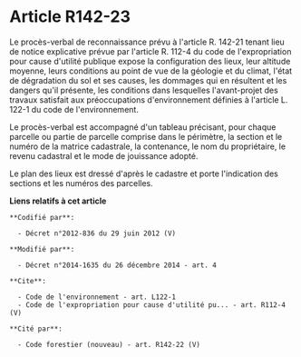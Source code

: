 # Article R142-23

Le procès-verbal de reconnaissance prévu à l'article R. 142-21 tenant lieu de notice explicative prévue par l'article R.
112-4 du code de l'expropriation pour cause d'utilité publique expose la configuration des lieux, leur altitude moyenne,
leurs conditions au point de vue de la géologie et du climat, l'état de dégradation du sol et ses causes, les dommages qui en
résultent et les dangers qu'il présente, les conditions dans lesquelles l'avant-projet des travaux satisfait aux
préoccupations d'environnement définies à l'article L. 122-1 du code de l'environnement. 

Le procès-verbal est accompagné d'un tableau précisant, pour chaque parcelle ou partie de parcelle comprise dans le
périmètre, la section et le numéro de la matrice cadastrale, la contenance, le nom du propriétaire, le revenu cadastral et le
mode de jouissance adopté. 

Le plan des lieux est dressé d'après le cadastre et porte l'indication des sections et les numéros des parcelles.

**Liens relatifs à cet article**

	**Codifié par**:

	  - Décret n°2012-836 du 29 juin 2012 (V)

	**Modifié par**:

	  - Décret n°2014-1635 du 26 décembre 2014 - art. 4

	**Cite**:

	  - Code de l'environnement - art. L122-1
	  - Code de l'expropriation pour cause d'utilité pu... - art. R112-4 (V)

	**Cité par**:

	  - Code forestier (nouveau) - art. R142-22 (V)
